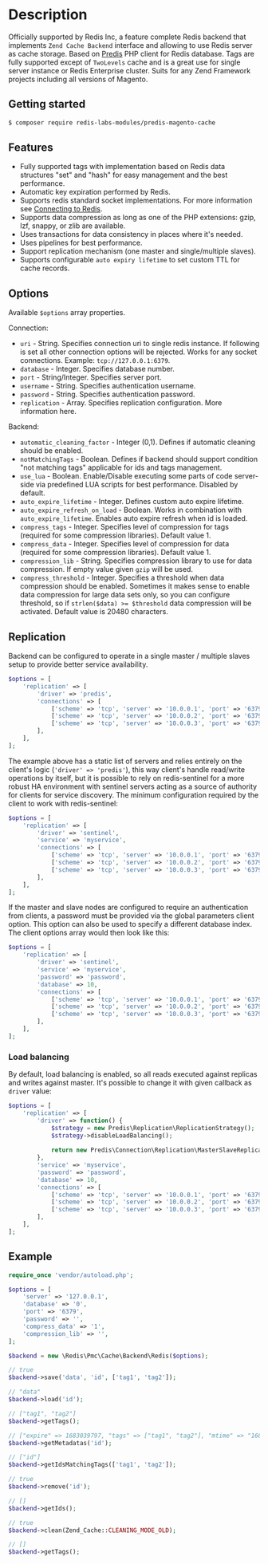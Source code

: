 # Description

Officially supported by Redis Inc, a feature complete Redis backend that implements `Zend Cache Backend` interface and
allowing to use Redis server as cache storage. Based on [Predis](https://github.com/predis/predis) PHP client for Redis 
database. Tags are fully supported except of `TwoLevels` cache and is a great use for single server instance or Redis 
Enterprise cluster. Suits for any Zend Framework projects including all versions of Magento.

## Getting started

```bash
$ composer require redis-labs-modules/predis-magento-cache
```

## Features
- Fully supported tags with implementation based on Redis data structures "set" and "hash" for easy management and the best performance.
- Automatic key expiration performed by Redis.
- Supports redis standard socket implementations. For more information see [Connecting to Redis](https://github.com/predis/predis#connecting-to-redis).
- Supports data compression as long as one of the PHP extensions: gzip, lzf, snappy, or zlib are available.
- Uses transactions for data consistency in places where it's needed.
- Uses pipelines for best performance.
- Support replication mechanism (one master and single/multiple slaves).
- Supports configurable `auto expiry lifetime` to set custom TTL for cache records.

## Options
Available `$options` array properties.

Connection:
- `uri` - String. Specifies connection uri to single redis instance. If following is set all other connection options will be rejected. Works for any socket connections. Example: `tcp://127.0.0.1:6379`.
- `database` - Integer. Specifies database number.
- `port` - String/Integer. Specifies server port.
- `username` - String. Specifies authentication username.
- `password` - String. Specifies authentication password.
- `replication` - Array. Specifies replication configuration. More information here.

Backend:
- `automatic_cleaning_factor` - Integer (0,1). Defines if automatic cleaning should be enabled.
- `notMatchingTags` - Boolean. Defines if backend should support condition "not matching tags" applicable for ids and tags management.
- `use_lua` - Boolean. Enable/Disable executing some parts of code server-side via predefined LUA scripts for best performance. Disabled by default.
- `auto_expire_lifetime` - Integer. Defines custom auto expire lifetime.
- `auto_expire_refresh_on_load` - Boolean. Works in combination with `auto_expire_lifetime`. Enables auto expire refresh when id is loaded.
- `compress_tags` - Integer. Specifies level of compression for tags (required for some compression libraries). Default value 1.
- `compress_data` - Integer. Specifies level of compression for data (required for some compression libraries). Default value 1.
- `compression_lib` - String. Specifies compression library to use for data compression. If empty value given `gzip` will be used.
- `compress_threshold` - Integer. Specifies a threshold when data compression should be enabled. Sometimes it makes sense to enable data compression for large data sets only, so you can configure threshold, so if `strlen($data) >= $threshold` data compression will be activated. Default value is 20480 characters.

## Replication
Backend can be configured to operate in a single master / multiple slaves setup to provide better service availability.

```php
$options = [
    'replication' => [
        'driver' => 'predis',
        'connections' => [
            ['scheme' => 'tcp', 'server' => '10.0.0.1', 'port' => '6379', 'role' => 'master'],
            ['scheme' => 'tcp', 'server' => '10.0.0.2', 'port' => '6379'],
            ['scheme' => 'tcp', 'server' => '10.0.0.3', 'port' => '6379'],  
        ],
    ],
];
```

The example above has a static list of servers and relies entirely on the client's logic (`'driver' => 'predis'`), this 
way client's handle read/write operations by itself, but it is possible to rely on redis-sentinel for a more robust HA 
environment with sentinel servers acting as a source of authority for clients for service discovery. The minimum 
configuration required by the client to work with redis-sentinel:

```php
$options = [
    'replication' => [
        'driver' => 'sentinel',
        'service' => 'myservice',
        'connections' => [
            ['scheme' => 'tcp', 'server' => '10.0.0.1', 'port' => '6379', 'role' => 'master'],
            ['scheme' => 'tcp', 'server' => '10.0.0.2', 'port' => '6379'],
            ['scheme' => 'tcp', 'server' => '10.0.0.3', 'port' => '6379'],  
        ],
    ],
];
```

If the master and slave nodes are configured to require an authentication from clients, a password must be provided via 
the global parameters client option. This option can also be used to specify a different database index. 
The client options array would then look like this:

```php
$options = [
    'replication' => [
        'driver' => 'sentinel',
        'service' => 'myservice',
        'password' => 'password',
        'database' => 10,
        'connections' => [
            ['scheme' => 'tcp', 'server' => '10.0.0.1', 'port' => '6379', 'role' => 'master'],
            ['scheme' => 'tcp', 'server' => '10.0.0.2', 'port' => '6379'],
            ['scheme' => 'tcp', 'server' => '10.0.0.3', 'port' => '6379'],  
        ],
    ],
];
```

### Load balancing
By default, load balancing is enabled, so all reads executed against replicas and writes against master. It's possible to 
change it with given callback as `driver` value:

```php
$options = [
    'replication' => [
        'driver' => function() {
            $strategy = new Predis\Replication\ReplicationStrategy();
            $strategy->disableLoadBalancing();
            
            return new Predis\Connection\Replication\MasterSlaveReplication($strategy);
        },
        'service' => 'myservice',
        'password' => 'password',
        'database' => 10,
        'connections' => [
            ['scheme' => 'tcp', 'server' => '10.0.0.1', 'port' => '6379', 'role' => 'master'],
            ['scheme' => 'tcp', 'server' => '10.0.0.2', 'port' => '6379'],
            ['scheme' => 'tcp', 'server' => '10.0.0.3', 'port' => '6379'],  
        ],
    ],
];
```

## Example

```php
require_once 'vendor/autoload.php';

$options = [
    'server' => '127.0.0.1',
    'database' => '0',
    'port' => '6379',
    'password' => '',
    'compress_data' => '1',
    'compression_lib' => '',
];

$backend = new \Redis\Pmc\Cache\Backend\Redis($options);

// true
$backend->save('data', 'id', ['tag1', 'tag2']);

// "data"
$backend->load('id');

// ["tag1", "tag2"]
$backend->getTags();

// ["expire" => 1683039797, "tags" => ["tag1", "tag2"], "mtime" => "1683036197"]
$backend->getMetadatas('id');

// ["id"]
$backend->getIdsMatchingTags(['tag1', 'tag2']);

// true
$backend->remove('id');

// []
$backend->getIds();

// true
$backend->clean(Zend_Cache::CLEANING_MODE_OLD);

// []
$backend->getTags();
```
